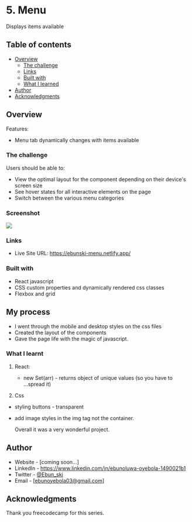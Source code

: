 # 5. Menu

Displays items available

## Table of contents

- [Overview](#overview)
  - [The challenge](#the-challenge)
  - [Links](#links)
  - [Built with](#built-with)
  - [What I learned](#what-i-learned)
- [Author](#author)
- [Acknowledgments](#acknowledgments)

## Overview

Features:

- Menu tab dynamically changes with items available

### The challenge

Users should be able to:

- View the optimal layout for the component depending on their device's screen size
- See hover states for all interactive elements on the page
- Switch between the various menu categories

### Screenshot

![](./screenshot.jpg)

### Links


- Live Site URL: https://ebunski-menu.netlify.app/

### Built with

- React javascript
- CSS custom properties and dynamically rendered css classes
- Flexbox and grid

## My process

- I went through the mobile and desktop styles on the css files
- Created the layout of the components
- Gave the page life with the magic of javascript.

### What I learnt

1. React:

   - new Set(arr) - returns object of unique values (so you have to ...spread it)

2. Css

- styling buttons - transparent
- add image styles in the img tag not the container.

  Overall it was a very wonderful project.

## Author

- Website - [coming soon...]
- LinkedIn - https://www.linkedin.com/in/ebunoluwa-oyebola-1490021b1
- Twitter - [@Ebun_ski](https://www.twitter.com/Ebun_ski)
- Email - [ebunoyebola03@gmail.com]

## Acknowledgments

Thank you freecodecamp for this series.
